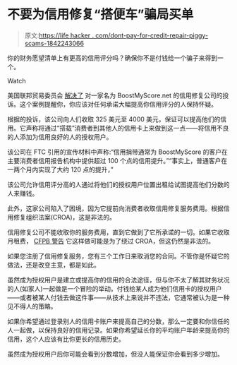# 不要为信用修复“搭便车”骗局买单

> 原文:[https://life hacker . com/dont-pay-for-credit-repair-piggy-scams-1842243066](https://lifehacker.com/dont-pay-for-credit-repair-piggyback-scams-1842243066)

你的财务愿望清单上有更高的信用评分吗？确保你不是付钱给一个骗子来得到一个。

Watch

美国联邦贸易委员会 [解决了](https://www.ftc.gov/news-events/press-releases/2020/03/credit-repair-company-settles-ftc-charges-it-deceived-consumers) 对一家名为 BoostMyScore.net 的信用修复公司的投诉。这个案例提醒你，你应该对任何承诺大幅提高你信用评分的人保持怀疑。

根据的投诉，该公司向人们收取 325 美元至 4000 美元，保证可以提高他们的信用。它声称将通过“搭载”消费者到其他人的信用卡上来做到这一点——将信用不良的人添加为信用良好的人的授权用户。

该公司在 FTC 引用的宣传材料中声称:“信用捎带通常为 BoostMyScore 的客户在主要消费者信用报告机构中提供超过 100 个点的信用提升。”“事实上，普通客户在一两个月内实现了大约 120 点的提升，”

该公司允许信用评分高的人通过将他们的授权用户位置出租给试图提高他们分数的人来赚钱。

此外，这家公司陷入了困境，因为它提前向消费者收取信用修复服务费用。根据信用修复组织法案(CROA)，这是非法的。

信用修复公司不能收取你的服务费用，直到它做到了它所承诺的一切。如果它收取月租费， [CFPB 警告](https://www.consumerfinance.gov/ask-cfpb/how-can-i-tell-a-credit-repair-scam-from-a-reputable-credit-counselor-en-1343/) 它这样做可能是为了绕过 CROA，但这仍然是非法的。

如果您注册了信用修复服务，您有三个工作日来取消您的合同。不管你是怀疑它的做法，还是改变主意，都是如此。

虽然成为授权用户是建立或提高你的信用的合法途径，但与你不太了解其财务状况的人(如家人)一起做是一个冒险的举动。付钱给某人成为他们信用卡的授权用户——或者被某人付钱去做这件事——从技术上来说并不违法，它通常被认为是一种见不得人的策略。

如果你希望通过登录别人的信用卡账户来提高自己的分数，那么一定要和你信任的人一起做，以保持良好的信用记录。如果你希望延长你的平均账户年龄来提高你的信用，这个人应该有比你更长的信用历史。

虽然成为授权用户后你可能会看到分数增加，但没人能保证你会看到多少增加。